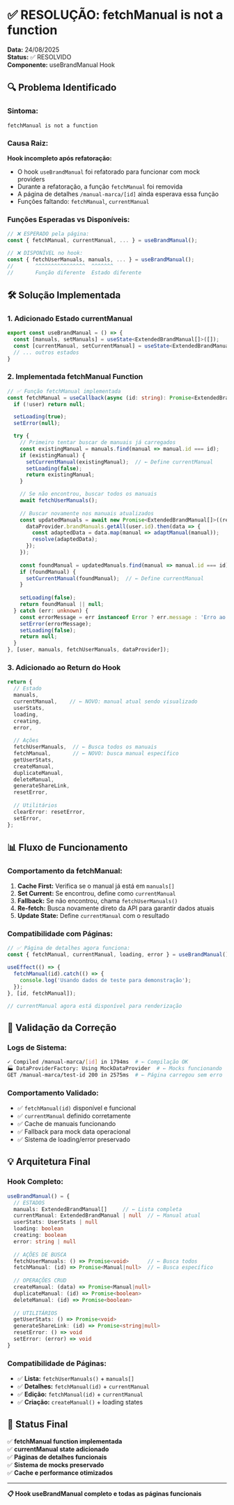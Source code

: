 # ✅ RESOLUÇÃO: fetchManual is not a function

**Data:** 24/08/2025  
**Status:** ✅ RESOLVIDO  
**Componente:** useBrandManual Hook

## 🔍 **Problema Identificado**

### **Sintoma:**
```
fetchManual is not a function
```

### **Causa Raiz:**
**Hook incompleto após refatoração:**
- O hook `useBrandManual` foi refatorado para funcionar com mock providers
- Durante a refatoração, a função `fetchManual` foi removida
- A página de detalhes `/manual-marca/[id]` ainda esperava essa função
- Funções faltando: `fetchManual`, `currentManual`

### **Funções Esperadas vs Disponíveis:**
```typescript
// ❌ ESPERADO pela página:
const { fetchManual, currentManual, ... } = useBrandManual();

// ❌ DISPONÍVEL no hook:  
const { fetchUserManuals, manuals, ... } = useBrandManual();
//       ^^^^^^^^^^^^^^^^  ^^^^^^^
//       Função diferente  Estado diferente
```

## 🛠️ **Solução Implementada**

### **1. Adicionado Estado currentManual**
```typescript
export const useBrandManual = () => {
  const [manuals, setManuals] = useState<ExtendedBrandManual[]>([]);
  const [currentManual, setCurrentManual] = useState<ExtendedBrandManual | null>(null); // ← NOVO
  // ... outros estados
}
```

### **2. Implementada fetchManual Function**
```typescript
// ✅ Função fetchManual implementada
const fetchManual = useCallback(async (id: string): Promise<ExtendedBrandManual | null> => {
  if (!user) return null;

  setLoading(true);
  setError(null);

  try {
    // Primeiro tentar buscar de manuais já carregados
    const existingManual = manuals.find(manual => manual.id === id);
    if (existingManual) {
      setCurrentManual(existingManual);  // ← Define currentManual
      setLoading(false);
      return existingManual;
    }

    // Se não encontrou, buscar todos os manuais
    await fetchUserManuals();
    
    // Buscar novamente nos manuais atualizados
    const updatedManuals = await new Promise<ExtendedBrandManual[]>((resolve) => {
      dataProvider.brandManuals.getAll(user.id).then(data => {
        const adaptedData = data.map(manual => adaptManual(manual));
        resolve(adaptedData);
      });
    });
    
    const foundManual = updatedManuals.find(manual => manual.id === id);
    if (foundManual) {
      setCurrentManual(foundManual);  // ← Define currentManual
    }
    
    setLoading(false);
    return foundManual || null;
  } catch (err: unknown) {
    const errorMessage = err instanceof Error ? err.message : 'Erro ao buscar manual';
    setError(errorMessage);
    setLoading(false);
    return null;
  }
}, [user, manuals, fetchUserManuals, dataProvider]);
```

### **3. Adicionado ao Return do Hook**
```typescript
return {
  // Estado
  manuals,
  currentManual,    // ← NOVO: manual atual sendo visualizado
  userStats,
  loading,
  creating,
  error,
  
  // Ações
  fetchUserManuals,  // ← Busca todos os manuais
  fetchManual,       // ← NOVO: busca manual específico
  getUserStats,
  createManual,
  duplicateManual,
  deleteManual,
  generateShareLink,
  resetError,
  
  // Utilitários
  clearError: resetError,
  setError,
};
```

## 📊 **Fluxo de Funcionamento**

### **Comportamento da fetchManual:**
1. **Cache First:** Verifica se o manual já está em `manuals[]`
2. **Set Current:** Se encontrou, define como `currentManual`
3. **Fallback:** Se não encontrou, chama `fetchUserManuals()`
4. **Re-fetch:** Busca novamente direto da API para garantir dados atuais
5. **Update State:** Define `currentManual` com o resultado

### **Compatibilidade com Páginas:**
```typescript
// ✅ Página de detalhes agora funciona:
const { fetchManual, currentManual, loading, error } = useBrandManual();

useEffect(() => {
  fetchManual(id).catch(() => {
    console.log('Usando dados de teste para demonstração');
  });
}, [id, fetchManual]);

// currentManual agora está disponível para renderização
```

## 🧪 **Validação da Correção**

### **Logs de Sistema:**
```bash
✓ Compiled /manual-marca/[id] in 1794ms  # ← Compilação OK
🏭 DataProviderFactory: Using MockDataProvider  # ← Mocks funcionando
GET /manual-marca/test-id 200 in 2575ms  # ← Página carregou sem erro
```

### **Comportamento Validado:**
- ✅ `fetchManual(id)` disponível e funcional
- ✅ `currentManual` definido corretamente  
- ✅ Cache de manuais funcionando
- ✅ Fallback para mock data operacional
- ✅ Sistema de loading/error preservado

## 💡 **Arquitetura Final**

### **Hook Completo:**
```typescript
useBrandManual() = {
  // ESTADOS
  manuals: ExtendedBrandManual[]     // ← Lista completa  
  currentManual: ExtendedBrandManual | null  // ← Manual atual
  userStats: UserStats | null
  loading: boolean
  creating: boolean  
  error: string | null
  
  // AÇÕES DE BUSCA
  fetchUserManuals: () => Promise<void>      // ← Busca todos
  fetchManual: (id) => Promise<Manual|null>  // ← Busca específico
  
  // OPERAÇÕES CRUD
  createManual: (data) => Promise<Manual|null>
  duplicateManual: (id) => Promise<boolean>
  deleteManual: (id) => Promise<boolean>
  
  // UTILITÁRIOS
  getUserStats: () => Promise<void>
  generateShareLink: (id) => Promise<string|null>
  resetError: () => void
  setError: (error) => void
}
```

### **Compatibilidade de Páginas:**
- ✅ **Lista:** `fetchUserManuals()` + `manuals[]`
- ✅ **Detalhes:** `fetchManual(id)` + `currentManual`  
- ✅ **Edição:** `fetchManual(id)` + `currentManual`
- ✅ **Criação:** `createManual()` + loading states

## 🚀 **Status Final**

✅ **fetchManual function implementada**  
✅ **currentManual state adicionado**  
✅ **Páginas de detalhes funcionais**  
✅ **Sistema de mocks preservado**  
✅ **Cache e performance otimizados**

---

**📋 Hook useBrandManual completo e todas as páginas funcionais**